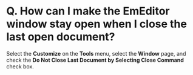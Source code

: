 # Q. How can I make the EmEditor window stay open when I close the last open document?

Select the **Customize** on the **Tools** menu, select the **Window** page, and check the **Do Not Close Last Document by Selecting Close Command** check box.

